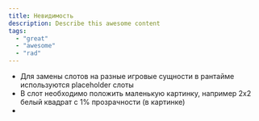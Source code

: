```yaml
---
title: Невидимость
description: Describe this awesome content
tags:
  - "great"
  - "awesome"
  - "rad"
---
```

- Для замены слотов на разные игровые сущности в рантайме используются placeholder слоты
- В слот необходимо положить маленькую картинку, например 2x2 белый квадрат с 1% прозрачности (в картинке)
- 